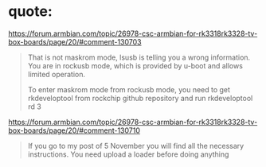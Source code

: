 # quote:
https://forum.armbian.com/topic/26978-csc-armbian-for-rk3318rk3328-tv-box-boards/page/20/#comment-130703
>That is not maskrom mode, lsusb is telling you a wrong information.
>You are in rockusb mode, which is provided by u-boot and allows limited operation.
>
>To enter maskrom mode from rockusb mode, you need to get rkdeveloptool from rockchip github repository and run rkdeveloptool rd 3

https://forum.armbian.com/topic/26978-csc-armbian-for-rk3318rk3328-tv-box-boards/page/20/#comment-130710
>If you go to my post of 5 November you will find all the necessary instructions. You need upload a loader before doing anything
